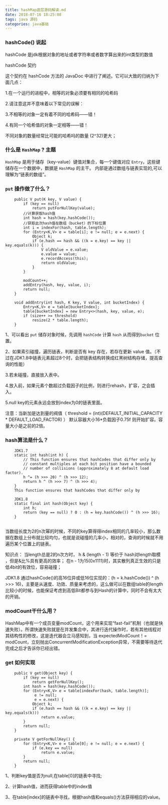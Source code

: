 ```yaml
---
title: hashMap底层源码解读.md
date: 2018-07-16 18:25:08
tags: java 源码
categories: java基础
---
```


### hashCode() 说起

hashCode 是jdk根据对象的地址或者字符串或者数字算出来的int类型的数值
<!--more-->
hashCode 契约

这个契约在 hashCode 方法的 JavaDoc 中进行了阐述。它可以大致的归纳为下面几点：

1.在一个运行的进程中，相等的对象必须要有相同的哈希码

2.请注意这并不意味着以下常见的误解：

3.不相等的对象一定有着不同的哈希码——错！

4.有同一个哈希值的对象一定相等——错！

不同对象的数量经常比可能的哈希吗的数量 (2^32)更大；

### 什么是 `HashMap` ? 主题

 `HashMap` 是用于储存（key-value）键值对集合，每一个键值对应 `Entry`，这些键储存在一个数据中，数据是 `HashMap` 的主干。
内部是通过数组与链表实现的,可以理解为“链表的数组”。


### `put` 操作做了什么？

```
    public V put(K key, V value) {
        if (key == null)
            return putForNullKey(value);
        //计算获取hash值
        int hash = hash(key.hashCode());
        //获取此次hash值在数组（bucket）的下标位置
        int i = indexFor(hash, table.length);
        for (Entry<K,V> e = table[i]; e != null; e = e.next) {
            Object k;
            if (e.hash == hash && ((k = e.key) == key || key.equals(k))) {
                V oldValue = e.value;
                e.value = value;
                e.recordAccess(this);
                return oldValue;
            }
        }

        modCount++;
        addEntry(hash, key, value, i);
        return null;
    }
    
    void addEntry(int hash, K key, V value, int bucketIndex) {
        Entry<K,V> e = table[bucketIndex];
        table[bucketIndex] = new Entry<>(hash, key, value, e);
        if (size++ >= threshold)
            resize(2 * table.length);
    }

```
1、可以看出 `put` 储存对象时候，先调用 `hashCode` 计算 `hash` 从而得到`bucket` 位置。

2、如果索引碰撞，遍历链表，判断是否有 key 存在，若存在更新 value 值。（不过在JDK1.8中链表元素超过8个时，会把链表结构转换成红黑树结构存储，提高查询的性能）

3.若未碰撞，直接放入表中。

4.放入前，如果元素个数超过负载因子的比例，则进行rehash，扩容，之会插入。

5.null key的元素永远会放到index为0的链表里面。

注意：当新加是达到量的阀值（ threshold = (int)(DEFAULT_INITIAL_CAPACITY * DEFAULT_LOAD_FACTOR) ） 默认容器大小16*负载因子0.75f 则开始扩容。容量大小是之前的2倍。


### hash算法是什么？
```
    JDK1.7
    static int hash(int h) {
        // This function ensures that hashCodes that differ only by
        // constant multiples at each bit position have a bounded
        // number of collisions (approximately 8 at default load factor).
        h ^= (h >>> 20) ^ (h >>> 12);
        return h ^ (h >>> 7) ^ (h >>> 4);
    }
    This function ensures that hashCodes that differ only by
    
    JDK1.8
    static final int hash(Object key) {
        int h;
        return (key == null) ? 0 : (h = key.hashCode()) ^ (h >>> 16);
    }
    
```
当数组长度为2的n次幂的时候，不同的key算得得index相同的几率较小，那么数据在数组上分布就比较均匀，也就是说碰撞的几率小，相对的，查询的时候就不用遍历某个位置上的链表。

知识点：
当length总是2的n次方时，  h & (length - 1)   等价于   hash对length取模      ，但是&比%具有更高的效率；
在n - 1为15(0x1111)时，其实散列真正生效的只是低4bit的有效位，容易碰撞；

JDK1.8
通过hashCode()的高16位异或低16位实现的：(h = k.hashCode()) ^ (h >>> 16)，主要是从速度、功效、质量来考虑的，这么做可以在数组table的length比较小的时候，也能保证考虑到高低Bit都参与到Hash的计算中，同时不会有太大的开销。


### modCount干什么用？
HashMap中有一个成员变量modCount，这个用来实现“fast-fail”机制（也就是快速失败）。所谓快速失败就是在并发集合中，其进行迭代操作时，若有其他线程对其结构性的修改，这是迭代器会立马感知到，当 expectedModCount！= modCount，立刻抛出ConcurrentModificationException异常，不需要等待迭代完成之后才告诉你已经出错。



### get 如何实现

```
    public V get(Object key) {
        if (key == null)
            return getForNullKey();
        int hash = hash(key.hashCode());
        for (Entry<K,V> e = table[indexFor(hash, table.length)];
             e != null;
             e = e.next) {
            Object k;
            if (e.hash == hash && ((k = e.key) == key || key.equals(k)))
                return e.value;
        }
        return null;
    }
    
    private V getForNullKey() {
        for (Entry<K,V> e = table[0]; e != null; e = e.next) {
            if (e.key == null)
                return e.value;
        }
        return null;
    }

```
1、判断key值是否为null,在table[0]的链表中寻找;

2、计算hash值，进而获得table中的index值

3、在table[index]的链表中寻找，根据hash值和equals()方法获得相应的value。
 
 